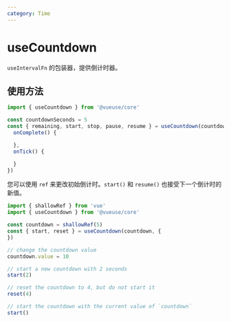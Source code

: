 ```yaml
---
category: Time
---
```


# useCountdown

`useIntervalFn` 的包装器，提供倒计时器。

## 使用方法

```js
import { useCountdown } from '@vueuse/core'

const countdownSeconds = 5
const { remaining, start, stop, pause, resume } = useCountdown(countdownSeconds, {
  onComplete() {

  },
  onTick() {

  }
})
```

您可以使用 `ref` 来更改初始倒计时。`start()` 和 `resume()` 也接受下一个倒计时的新值。

```js
import { shallowRef } from 'vue'
import { useCountdown } from '@vueuse/core'

const countdown = shallowRef(5)
const { start, reset } = useCountdown(countdown, {
})

// change the countdown value
countdown.value = 10

// start a new countdown with 2 seconds
start(2)

// reset the countdown to 4, but do not start it
reset(4)

// start the countdown with the current value of `countdown`
start()
```
